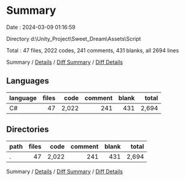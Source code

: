 # Summary

Date : 2024-03-09 01:16:59

Directory d:\\Unity_Project\\Sweet_Dream\\Assets\\Script

Total : 47 files,  2022 codes, 241 comments, 431 blanks, all 2694 lines

Summary / [Details](details.md) / [Diff Summary](diff.md) / [Diff Details](diff-details.md)

## Languages
| language | files | code | comment | blank | total |
| :--- | ---: | ---: | ---: | ---: | ---: |
| C# | 47 | 2,022 | 241 | 431 | 2,694 |

## Directories
| path | files | code | comment | blank | total |
| :--- | ---: | ---: | ---: | ---: | ---: |
| . | 47 | 2,022 | 241 | 431 | 2,694 |

Summary / [Details](details.md) / [Diff Summary](diff.md) / [Diff Details](diff-details.md)